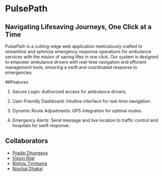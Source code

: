 # PulsePath
## Navigating Lifesaving Journeys, One Click at a Time
PulsePath is a cutting-edge web application meticulously crafted to streamline and optimize emergency response operations for ambulance services with the mision of saving lifes in one click. Our system is designed to empower ambulance drivers with real-time navigation and efficient management tools, ensuring a swift and coordinated response to emergencies.

##Features
1. Secure Login: Authorized access for ambulance drivers.

2. User-Friendly Dashboard: Intuitive interface for real-time navigation.

3. Dynamic Route Adjustments: GPS integration for optimal routes.

4. Emergency Alerts: Send message and live location to traffic control and hospitals for swift response.

## Collaborators
- [Pradip Dhungana](https://github.com/dhunganaPradeep)
- [Vision Rijal](https://github.com/visionrijal)
- [Bishnu Timilsena](https://github.com/BishnuTimilsena)
- [Nischal Dhakal](https://github.com/DcodeNischal)
